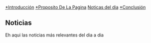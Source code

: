 [*Introducción](Bienvenido.md) [*Proposito De La Pagina](Proposito.md) [Noticas del dia](Trabajos.md) [*Conclusión](Conclusion.md)
## Noticias

Eh aqui las noticias más relevantes del dia a dia 
